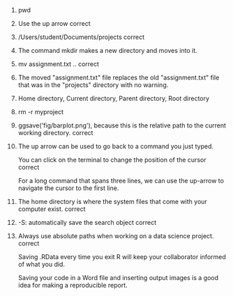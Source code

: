 1. pwd

2. Use the up arrow correct

3. /Users/student/Documents/projects correct

4. The command mkdir makes a new directory and moves into it.

5. mv assignment.txt .. correct

6. The moved "assignment.txt" file replaces the old "assignment.txt" file that was in the "projects" directory with no warning.

7. Home directory, Current directory, Parent directory, Root directory

8. rm -r myproject

9. ggsave('fig/barplot.png'), because this is the relative path to the current working directory. correct

10. The up arrow can be used to go back to a command you just typed.

    You can click on the terminal to change the position of the cursor correct

    For a long command that spans three lines, we can use the up-arrow to navigate the cursor to the first line.


11. The home directory is where the system files that come with your computer exist. correct

12. -S: automatically save the search object correct

13. Always use absolute paths when working on a data science project. correct

    Saving .RData every time you exit R will keep your collaborator informed of what you did. 
    
    Saving your code in a Word file and inserting output images is a good idea for making a reproducible report.
